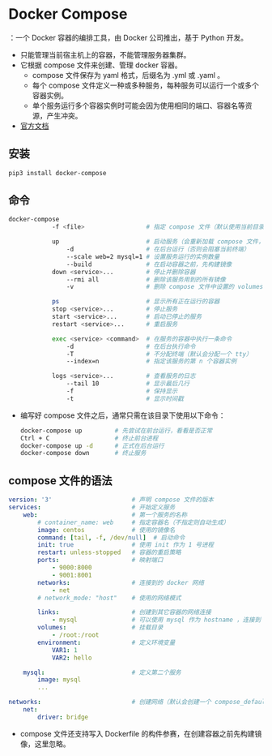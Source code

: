 # Docker Compose

：一个 Docker 容器的编排工具，由 Docker 公司推出，基于 Python 开发。

- 只能管理当前宿主机上的容器，不能管理服务器集群。
- 它根据 compose 文件来创建、管理 docker 容器。
  - compose 文件保存为 yaml 格式，后缀名为 .yml 或 .yaml 。
  - 每个 compose 文件定义一种或多种服务，每种服务可以运行一个或多个容器实例。
  - 单个服务运行多个容器实例时可能会因为使用相同的端口、容器名等资源，产生冲突。
- [官方文档](https://docs.docker.com/compose/compose-file/)

## 安装

```sh
pip3 install docker-compose
```

## 命令

```sh
docker-compose
            -f <file>                 # 指定 compose 文件（默认使用当前目录下的 docker-compose.yml）

            up                        # 启动服务（会重新加载 compose 文件，可能会删除容器或重新创建容器）
                -d                    # 在后台运行（否则会阻塞当前终端）
                --scale web=2 mysql=1 # 设置服务运行的实例数量
                --build               # 在启动容器之前，先构建镜像
            down <service>...         # 停止并删除容器
                --rmi all             # 删除该服务用到的所有镜像
                -v                    # 删除 compose 文件中设置的 volumes 以及用到的匿名 volumes

            ps                        # 显示所有正在运行的容器
            stop <service>...         # 停止服务
            start <service>...        # 启动已停止的服务
            restart <service>...      # 重启服务

            exec <service> <command>  # 在服务的容器中执行一条命令
                -d                    # 在后台执行命令
                -T                    # 不分配终端（默认会分配一个 tty）
                --index=n             # 指定该服务的第 n 个容器实例

            logs <service>...         # 查看服务的日志
                --tail 10             # 显示最后几行
                -f                    # 保持显示
                -t                    # 显示时间戳
```
- 编写好 compose 文件之后，通常只需在该目录下使用以下命令：
  ```sh
  docker-compose up         # 先尝试在前台运行，看看是否正常
  Ctrl + C                  # 终止前台进程
  docker-compose up -d      # 正式在后台运行
  docker-compose down       # 终止服务
  ```

## compose 文件的语法

```yaml
version: '3'                      # 声明 compose 文件的版本
services:                         # 开始定义服务
    web:                          # 第一个服务的名称
        # container_name: web     # 指定容器名（不指定则自动生成）
        image: centos             # 使用的镜像名
        command: [tail, -f, /dev/null]  # 启动命令
        init: true                # 使用 init 作为 1 号进程
        restart: unless-stopped   # 容器的重启策略
        ports:                    # 映射端口
            - 9000:8000
            - 9001:8001
        networks:                 # 连接到的 docker 网络
            - net
        # network_mode: "host"    # 使用的网络模式

        links:                    # 创建到其它容器的网络连接
            - mysql               # 可以使用 mysql 作为 hostname ，连接到 mysql 容器的网络
        volumes:                  # 挂载目录
            - /root:/root
        environment:              # 定义环境变量
            VAR1: 1
            VAR2: hello

    mysql:                        # 定义第二个服务
        image: mysql
        ...

networks:                         # 创建网络（默认会创建一个 compose_default 网络）
    net:
        driver: bridge
```

- compose 文件还支持写入 Dockerfile 的构件参赛，在创建容器之前先构建镜像，这里忽略。
